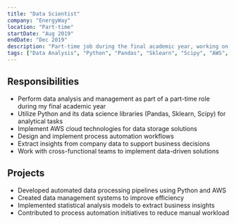 ```yaml
---
title: "Data Scientist"
company: "EnergyWay"
location: "Part-time"
startDate: "Aug 2019"
endDate: "Dec 2019"
description: "Part-time job during the final academic year, working on data analysis and management using Python (Pandas, Sklearn, Scipy) and AWS cloud technologies for storing and process automation."
tags: ["Data Analysis", "Python", "Pandas", "Sklearn", "Scipy", "AWS", "Data Management", "Process Automation"]
---
```


## Responsibilities

- Perform data analysis and management as part of a part-time role during my final academic year
- Utilize Python and its data science libraries (Pandas, Sklearn, Scipy) for analytical tasks
- Implement AWS cloud technologies for data storage solutions
- Design and implement process automation workflows
- Extract insights from company data to support business decisions
- Work with cross-functional teams to implement data-driven solutions

## Projects

- Developed automated data processing pipelines using Python and AWS
- Created data management systems to improve efficiency
- Implemented statistical analysis models to extract business insights
- Contributed to process automation initiatives to reduce manual workload 